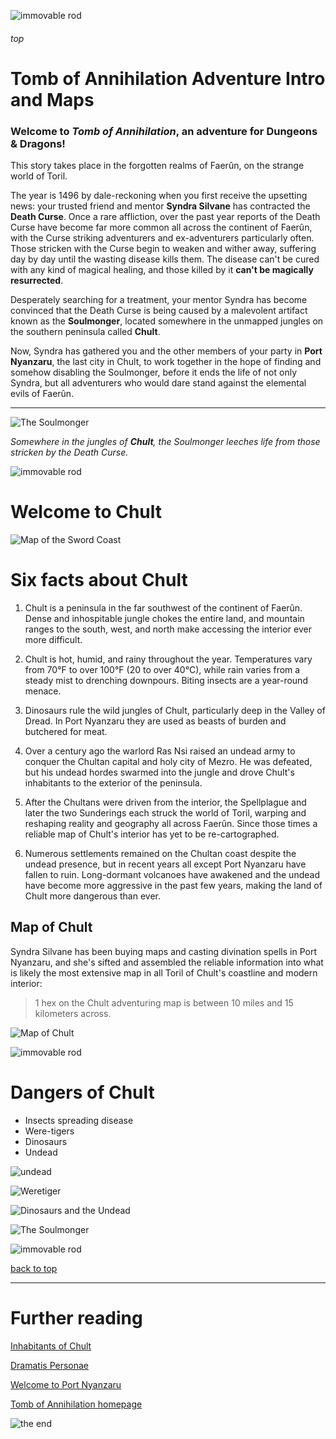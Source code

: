 
![immovable rod](../../images/immovable-rod.jpg)

###### top

# Tomb of Annihilation Adventure Intro and Maps

### Welcome to _**Tomb of Annihilation**_, an adventure for Dungeons & Dragons!

This story takes place in the forgotten realms of Faerûn, on the strange world of Toril.

The year is 1496 by dale-reckoning when you first receive the upsetting news: your trusted friend and mentor **Syndra Silvane** has contracted the **Death Curse**. Once a rare affliction, over the past year reports of the Death Curse have become far more common all across the continent of Faerûn, with the Curse striking adventurers and ex-adventurers particularly often. Those stricken with the Curse begin to weaken and wither away, suffering day by day until the wasting disease kills them. The disease can't be cured with any kind of magical healing, and those killed by it **can't be magically resurrected**.

Desperately searching for a treatment, your mentor Syndra has become convinced that the Death Curse is being caused by a malevolent artifact known as the **Soulmonger**, located somewhere in the unmapped jungles on the southern peninsula called **Chult**.

Now, Syndra has gathered you and the other members of your party in **Port Nyanzaru**, the last city in Chult, to work together in the hope of finding and somehow disabling the Soulmonger, before it ends the life of not only Syndra, but all adventurers who would dare stand against the elemental evils of Faerûn.

---

![The Soulmonger](../the-soulmonger.png)

_Somewhere in the jungles of **Chult**, the Soulmonger leeches life from those stricken by the Death Curse._

![immovable rod](../../images/immovable-rod.jpg)

# Welcome to Chult

![Map of the Sword Coast](images/faerun-swordcoast-chult.png)

# Six facts about Chult

1. Chult is a peninsula in the far southwest of the continent of Faerûn. Dense and inhospitable jungle chokes the entire land, and mountain ranges to the south, west, and north make accessing the interior ever more difficult.

2. Chult is hot, humid, and rainy throughout the year. Temperatures vary from 70°F to over 100°F (20 to over 40°C), while rain varies from a steady mist to drenching downpours. Biting insects are a year-round menace.

3. Dinosaurs rule the wild jungles of Chult, particularly deep in the Valley of Dread. In Port Nyanzaru they are used as beasts of burden and butchered for meat.

4. Over a century ago the warlord Ras Nsi raised an undead army to conquer the Chultan capital and holy city of Mezro. He was defeated, but his undead hordes swarmed into the jungle and drove Chult's inhabitants to the exterior of the peninsula.

5. After the Chultans were driven from the interior, the Spellplague and later the two Sunderings each struck the world of Toril, warping and reshaping reality and geography all across Faerûn. Since those times a reliable map of Chult's interior has yet to be re-cartographed.

6. Numerous settlements remained on the Chultan coast despite the undead presence, but in recent years all except Port Nyanzaru have fallen to ruin. Long-dormant volcanoes have awakened and the undead have become more aggressive in the past few years, making the land of Chult more dangerous than ever.

## Map of Chult
Syndra Silvane has been buying maps and casting divination spells in Port Nyanzaru, and she's sifted and assembled the reliable information into what is likely the most extensive map in all Toril of Chult's coastline and modern interior:

> 1 hex on the Chult adventuring map is between 10 miles and 15 kilometers across.

![Map of Chult](images/chult_player_map.jpg)

![immovable rod](../../images/immovable-rod.jpg)

# Dangers of Chult

- Insects spreading disease
- Were-tigers
- Dinosaurs
- Undead

![undead](images/undead.jpg)

![Weretiger](images/weretiger_by_deskridge.jpg)

![Dinosaurs and the Undead](images/undead-trex.jpg)

![The Soulmonger](../the-soulmonger.png)

![immovable rod](../../images/immovable-rod.jpg)

[back to top](#top)

---

# Further reading

[Inhabitants of Chult](dramatis_personae.md#top)

[Dramatis Personae](dramatis_personae.md#port-nyanzaru)

[Welcome to Port Nyanzaru](Port_Nyanzaru.md#top)

[Tomb of Annihilation homepage](README.md#top)

![the end](../../images/toa-end.jpg)